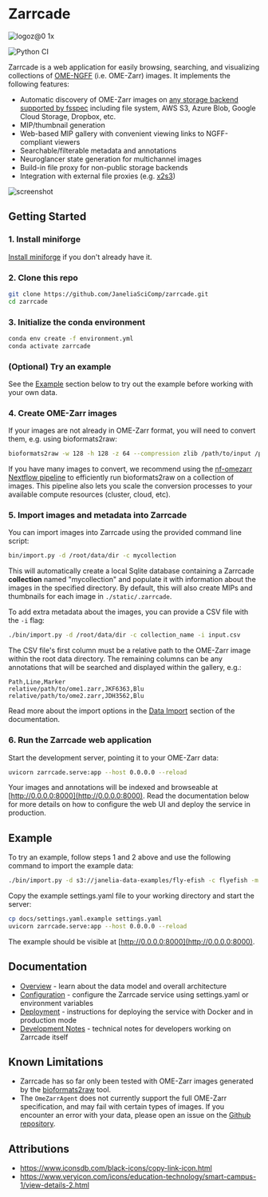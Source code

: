 # Zarrcade 

![logoz@0 1x](https://github.com/user-attachments/assets/21e45ddf-f53b-4391-9014-e1cad0243e7e)

![Python CI](https://github.com/JaneliaSciComp/zarrcade/actions/workflows/python-ci.yml/badge.svg)

Zarrcade is a web application for easily browsing, searching, and visualizing collections of [OME-NGFF](https://github.com/ome/ngff) (i.e. OME-Zarr) images. It implements the following features:

* Automatic discovery of OME-Zarr images on [any storage backend supported by fsspec](https://filesystem-spec.readthedocs.io/en/latest/api.html#other-known-implementations) including file system, AWS S3, Azure Blob, Google Cloud Storage, Dropbox, etc.
* MIP/thumbnail generation
* Web-based MIP gallery with convenient viewing links to NGFF-compliant viewers
* Searchable/filterable metadata and annotations
* Neuroglancer state generation for multichannel images
* Build-in file proxy for non-public storage backends
* Integration with external file proxies (e.g. [x2s3](https://github.com/JaneliaSciComp/x2s3))
 
![screenshot](https://github.com/user-attachments/assets/15ff03b4-2c90-4307-9771-fb6041676588)


## Getting Started

### 1. Install miniforge

[Install miniforge](https://docs.conda.io/en/latest/miniforge.html) if you don't already have it.


### 2. Clone this repo

```bash
git clone https://github.com/JaneliaSciComp/zarrcade.git
cd zarrcade
```

### 3. Initialize the conda environment

```bash
conda env create -f environment.yml
conda activate zarrcade
```


### (Optional) Try an example

See the [Example](#example) section below to try out the example before working with your own data.


### 4. Create OME-Zarr images

If your images are not already in OME-Zarr format, you will need to convert them, e.g. using bioformats2raw:

```bash
bioformats2raw -w 128 -h 128 -z 64 --compression zlib /path/to/input /path/to/zarr
```

If you have many images to convert, we recommend using the [nf-omezarr Nextflow pipeline](https://github.com/JaneliaSciComp/nf-omezarr) to efficiently run bioformats2raw on a collection of images. This pipeline also lets you scale the conversion processes to your available compute resources (cluster, cloud, etc).


### 5. Import images and metadata into Zarrcade

You can import images into Zarrcade using the provided command line script:

```bash
bin/import.py -d /root/data/dir -c mycollection
```

This will automatically create a local Sqlite database containing a Zarrcade **collection** named "mycollection" and populate it with information about the images in the specified directory. By default, this will also create MIPs and thumbnails for each image in `./static/.zarrcade`. 

To add extra metadata about the images, you can provide a CSV file with the `-i` flag:

```bash
./bin/import.py -d /root/data/dir -c collection_name -i input.csv
```

The CSV file's first column must be a relative path to the OME-Zarr image within the root data directory. The remaining columns can be any annotations that will be searched and displayed within the gallery, e.g.:

```csv
Path,Line,Marker
relative/path/to/ome1.zarr,JKF6363,Blu
relative/path/to/ome2.zarr,JDH3562,Blu
```

Read more about the import options in the [Data Import](./docs/DataImport.md) section of the documentation.


### 6. Run the Zarrcade web application

Start the development server, pointing it to your OME-Zarr data:

```bash
uvicorn zarrcade.serve:app --host 0.0.0.0 --reload
```

Your images and annotations will be indexed and browseable at [http://0.0.0.0:8000](http://0.0.0.0:8000). Read the documentation below for more details on how to configure the web UI and deploy the service in production.


## Example

To try an example, follow steps 1 and 2 above and use the following command to import the example data:

```bash
./bin/import.py -d s3://janelia-data-examples/fly-efish -c flyefish -m docs/flyefish-example.csv
```

Copy the example settings.yaml file to your working directory and start the server:

```bash
cp docs/settings.yaml.example settings.yaml
uvicorn zarrcade.serve:app --host 0.0.0.0 --reload
```

The example should be visible at [http://0.0.0.0:8000](http://0.0.0.0:8000).


## Documentation

* [Overview](./docs/Overview.md) - learn about the data model and overall architecture
* [Configuration](./docs/Configuration.md) - configure the Zarrcade service using settings.yaml or environment variables
* [Deployment](./docs/Deployment.md) - instructions for deploying the service with Docker and in production mode
* [Development Notes](./docs/Development.md) - technical notes for developers working on Zarrcade itself


## Known Limitations

* Zarrcade has so far only been tested with OME-Zarr images generated by the [bioformats2raw](https://github.com/ome/bioformats2raw) tool.
* The `OmeZarrAgent` does not currently support the full OME-Zarr specification, and may fail with certain types of images. If you encounter an error with your data, please open an issue on the [Github repository](https://github.com/JaneliaSciComp/zarrcade/issues).


## Attributions

* <https://www.iconsdb.com/black-icons/copy-link-icon.html>
* <https://www.veryicon.com/icons/education-technology/smart-campus-1/view-details-2.html>
